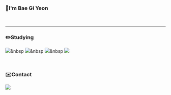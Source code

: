 <!--
**GiYeons/GiYeons** is a ✨ _special_ ✨ repository because its `README.md` (this file) appears on your GitHub profile.

Here are some ideas to get you started:

- 🔭 I’m currently working on ...
- 🌱 I’m currently learning ...
- 👯 I’m looking to collaborate on ...
- 🤔 I’m looking for help with ...
- 💬 Ask me about ...
- 📫 How to reach me: ...
- 😄 Pronouns: ...
- ⚡ Fun fact: ...
-->
### 👋I'm Bae Gi Yeon


</br>

---
### ✏️Studying
 <img src="https://img.shields.io/badge/C++-00599C?style=flat&logo=C%2B%2B&logoColor=white"/></a>&nbsp
 <img src="https://img.shields.io/badge/Python-3776AB?style=flat&logo=Python&logoColor=white"/></a>&nbsp
 <img src="https://img.shields.io/badge/Java-007396?style=flat-square&logo=Java&logoColor=white"/></a>&nbsp
 <img src="https://img.shields.io/badge/Kotlin-7F52FF?style=flat&logo=Kotlin&logoColor=white"/>
 
 </br>
 
 
### ✉️Contact
<a href="https://record-everything.tistory.com/">
            <img src="https://img.shields.io/badge/Blog-03C75A?style=flat-square&logo=Naver&logoColor=white"/></a>&nbsp
 

